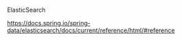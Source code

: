 ElasticSearch 

https://docs.spring.io/spring-data/elasticsearch/docs/current/reference/html/#reference